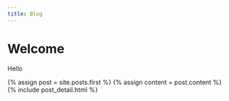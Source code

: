 ```yaml
---
title: Blog
---
```

# Welcome

Hello

<div class="blog-index">  
  {% assign post = site.posts.first %}
  {% assign content = post.content %}
  {% include post_detail.html %}
</div>
